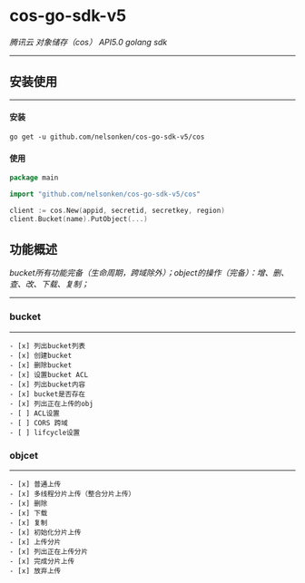 # cos-go-sdk-v5 

*腾讯云 对象储存（cos） API5.0 golang sdk*

---

## 安装使用

---

#### 安装

```shell
go get -u github.com/nelsonken/cos-go-sdk-v5/cos
```

#### 使用

```go
package main

import "github.com/nelsonken/cos-go-sdk-v5/cos"

client := cos.New(appid, secretid, secretkey, region)
client.Bucket(name).PutObject(...)

```

## 功能概述

*bucket所有功能完备（生命周期，跨域除外）；object的操作（完备）：增、删、查、改、下载、复制；*

---

### bucket

---

    - [x] 列出bucket列表
    - [x] 创建bucket
    - [x] 删除bucket
    - [x] 设置bucket ACL
    - [x] 列出bucket内容
    - [x] bucket是否存在
    - [x] 列出正在上传的obj
    - [ ] ACL设置
    - [ ] CORS 跨域
    - [ ] lifcycle设置 


### objcet

---

    - [x] 普通上传
    - [x] 多线程分片上传（整合分片上传）
    - [x] 删除
    - [x] 下载
    - [x] 复制
    - [x] 初始化分片上传
    - [x] 上传分片
    - [x] 列出正在上传分片
    - [x] 完成分片上传
    - [x] 放弃上传


    


